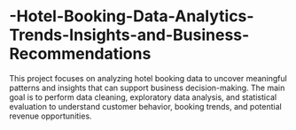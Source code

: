 # -Hotel-Booking-Data-Analytics-Trends-Insights-and-Business-Recommendations
This project focuses on analyzing hotel booking data to uncover meaningful patterns and insights that can support  business decision-making. The main goal is to perform data cleaning, exploratory data analysis, and statistical  evaluation to understand customer behavior, booking trends, and potential revenue opportunities. 
